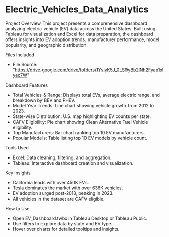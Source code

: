 # Electric_Vehicles_Data_Analytics
Project Overview
This project presents a comprehensive dashboard analyzing electric vehicle (EV) data across the United States.
Built using Tableau for visualization and Excel for data preparation, the dashboard offers insights into EV 
adoption trends, manufacturer performance, model popularity, and geographic distribution.

Files Included
- File Source: "https://drive.google.com/drive/folders/1YviyK5J_0LS9yBb2lNh2Fyap1xlyec7W"

Dashboard Features
- Total Vehicles & Range: Displays total EVs, average electric range, and breakdown by BEV and PHEV.
- Model Year Trends: Line chart showing vehicle growth from 2012 to 2023.
- State-wise Distribution: U.S. map highlighting EV counts per state.
- CAFV Eligibility: Pie chart showing Clean Alternative Fuel Vehicle eligibility.
- Top Manufacturers: Bar chart ranking top 10 EV manufacturers.
- Popular Models: Table listing top 10 EV models by vehicle count.

Tools Used
- Excel: Data cleaning, filtering, and aggregation.
- Tableau: Interactive dashboard creation and visualization.

Key Insights
- California leads with over 450K EVs.
- Tesla dominates the market with over 636K vehicles.
- EV adoption surged post-2018, peaking in 2023.
- All vehicles in the dataset are CAFV eligible.

How to Use
- Open EV_Dashboard.twbx in Tableau Desktop or Tableau Public.
- Use filters to explore data by state and EV type.
- Hover over charts for detailed tooltips and insights.
